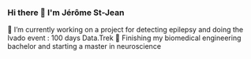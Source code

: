### Hi there 👋 I'm Jérôme St-Jean
🔭 I’m currently working on a project for detecting epilepsy and doing the Ivado event : 100 days Data.Trek
🌱 Finishing my biomedical engineering bachelor and starting a master in neuroscience





<!--
**jerome223/jerome223** is a ✨ _special_ ✨ repository because its `README.md` (this file) appears on your GitHub profile.

Here are some ideas to get you started:

- 🔭 I’m currently working on ...
- 🌱 I’m currently learning ...
- 👯 I’m looking to collaborate on ...
- 🤔 I’m looking for help with ...
- 💬 Ask me about ...
- 📫 How to reach me: ...
- 😄 Pronouns: ...
- ⚡ Fun fact: ...
-->
